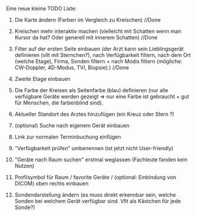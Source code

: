 Eine neue kleine TODO Liste: 

1. Die Karte ändern (Farben im Vergleich zu Kreischen) //Done
2. Kreischen mehr interaktiv machen (vielleicht mit Schatten wenn man Kursor da hat? Oder generell mit innerem Schatten) //Done
3. Filter auf der ersten Seite einbauen (der Arzt kann sein Lieblingsgerät definieren (vllt mit Sternchen?), nach Verfügbarkeit filtern, nach dem Ort (welche Etage), Firma, Sonden filtern + nach Modis filtern (mögliche: CW-Doppler, 4D-Modus, TVI, Biopsie).) //Done
4. Zweite Etage einbauen
5. Die Farbe der Kreisen als Seitenfarbe (blau) definieren (nur alle verfügbare Geräte werden gezeigt => nur eine Farbe ist gebraucht + gut für Menschen, die farbenblind sind). 
6. Aktueller Standort des Arztes hinzufügen (ein Kreuz oder Stern ?) 
7. (optional) Suche nach eigenem Gerät einbauen
8. Link zur normalen Terminbuchung einfügen 

9. "Verfügbarkeit prüfen" umbenennen (ist jetzt nicht User-friendly)
10. "Geräte nach Raum suchen" erstmal weglassen (Fachleute fanden kein Nutzen)
11. Profilsymbol für Raum / favorite Geräte / (optional: Einbindung von DICOM) oben rechts einbauen 
12. Sondendarstellung ändern (es muss direkt erkennbar sein, welche Sonden bei welchem Gerät verfügbar sind. Vllt als Kästchen für jede Sonde?)
